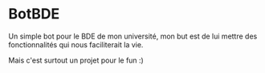 # BotBDE

Un simple bot pour le BDE de mon université, mon but est de lui mettre des fonctionnalités qui nous faciliterait la vie.

Mais c'est surtout un projet pour le fun :)